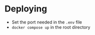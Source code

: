 # Deploying
- Set the port needed in the `.env` file
- ```docker compose up``` in the root directory
